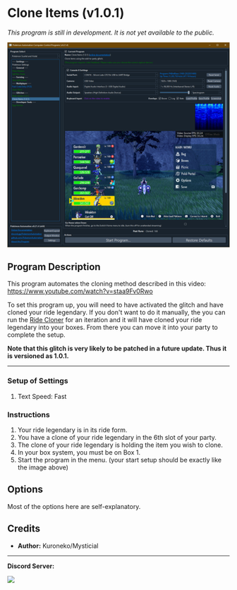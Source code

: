 # Clone Items (v1.0.1)

*This program is still in development. It is not yet available to the public.*

<img src="images/CloneItems-0.png">

## Program Description

This program automates the cloning method described in this video: https://www.youtube.com/watch?v=staa9Fv0Rwo

To set this program up, you will need to have activated the glitch and have cloned your ride legendary. If you don't want to do it manually, the you can run the [Ride Cloner](RideCloner-101.md) for an iteration and it will have cloned your ride legendary into your boxes. From there you can move it into your party to complete the setup.

**Note that this glitch is very likely to be patched in a future update. Thus it is versioned as 1.0.1.**


---

### Setup of Settings

1. Text Speed: Fast

### Instructions

1. Your ride legendary is in its ride form.
2. You have a clone of your ride legendary in the 6th slot of your party.
3. The clone of your ride legendary is holding the item you wish to clone.
4. In your box system, you must be on Box 1.
5. Start the program in the menu. (your start setup should be exactly like the image above)



## Options

Most of the options here are self-explanatory.



## Credits

- **Author:** Kuroneko/Mysticial

<hr>

**Discord Server:** 

[<img src="https://canary.discordapp.com/api/guilds/695809740428673034/widget.png?style=banner2">](https://discord.gg/cQ4gWxN)


